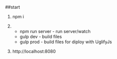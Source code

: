 
##start

1. npm i

2.  * npm run server  - run server/watch
    * gulp dev        - build files
    * gulp prod       - build files for diploy with UglifyJs


3. http://localhost:8080